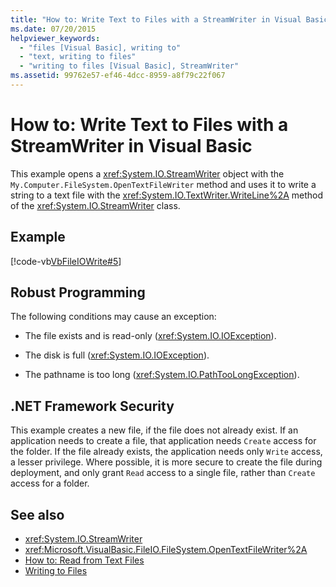 ```yaml
---
title: "How to: Write Text to Files with a StreamWriter in Visual Basic"
ms.date: 07/20/2015
helpviewer_keywords: 
  - "files [Visual Basic], writing to"
  - "text, writing to files"
  - "writing to files [Visual Basic], StreamWriter"
ms.assetid: 99762e57-ef46-4dcc-8959-a8f79c22f067
---
```

# How to: Write Text to Files with a StreamWriter in Visual Basic
This example opens a <xref:System.IO.StreamWriter> object with the `My.Computer.FileSystem.OpenTextFileWriter` method and uses it to write a string to a text file with the <xref:System.IO.TextWriter.WriteLine%2A> method of the <xref:System.IO.StreamWriter> class.  
  
## Example  
 [!code-vb[VbFileIOWrite#5](~/samples/snippets/visualbasic/VS_Snippets_VBCSharp/VbFileIOWrite/VB/Class1.vb#5)]  
  
## Robust Programming  
 The following conditions may cause an exception:  
  
- The file exists and is read-only (<xref:System.IO.IOException>).  
  
- The disk is full (<xref:System.IO.IOException>).  
  
- The pathname is too long (<xref:System.IO.PathTooLongException>).  
  
## .NET Framework Security  
 This example creates a new file, if the file does not already exist. If an application needs to create a file, that application needs `Create` access for the folder. If the file already exists, the application needs only `Write` access, a lesser privilege. Where possible, it is more secure to create the file during deployment, and only grant `Read` access to a single file, rather than `Create` access for a folder.  
  
## See also

- <xref:System.IO.StreamWriter>
- <xref:Microsoft.VisualBasic.FileIO.FileSystem.OpenTextFileWriter%2A>
- [How to: Read from Text Files](../../../../visual-basic/developing-apps/programming/drives-directories-files/how-to-read-from-text-files.md)
- [Writing to Files](../../../../visual-basic/developing-apps/programming/drives-directories-files/writing-to-files.md)
